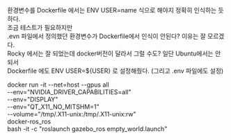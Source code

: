 환경변수를 Dockerfile 에서는 
ENV USER=name  식으로 해야지 정확히 인식하는 듯 하다.  
조금 테스트가 필요하지만  
.evn 파일에서 정의했던 환경변수가 Dockerfile에서 인식이 안된다? 이유는 잘 모르겠다.  
Rocky 에서는 잘 되었는데 docker버전이 달라서 그럴 수도? 일단 Ubuntu에서는 안 되서   
Dockerfile 에도 ENV USER=${USER} 로 설정해줬다. (그리고 .env 파일에도 설정)



docker run -it --net=host --gpus all \
    --env="NVIDIA_DRIVER_CAPABILITIES=all" \
    --env="DISPLAY" \
    --env="QT_X11_NO_MITSHM=1" \
    --volume="/tmp/.X11-unix:/tmp/.X11-unix:rw" \
    docker-ros_ros \
    bash -it -c "roslaunch gazebo_ros empty_world.launch"